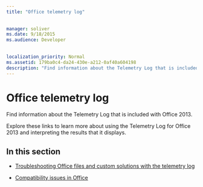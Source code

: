 ```yaml
---
title: "Office telemetry log"
 
 
manager: soliver
ms.date: 9/18/2015
ms.audience: Developer
 
 
localization_priority: Normal
ms.assetid: 179ba0c4-da24-430e-a212-0af40a604198
description: "Find information about the Telemetry Log that is included with Office 2013."
---
```


# Office telemetry log

Find information about the Telemetry Log that is included with Office 2013.
  
Explore these links to learn more about using the Telemetry Log for Office 2013 and interpreting the results that it displays.
  
## In this section

- [Troubleshooting Office files and custom solutions with the telemetry log](troubleshooting-office-files-and-custom-solutions-with-the-telemetry-log.md)
    
- [Compatibility issues in Office](compatibility-issues-in-office.md)
    

